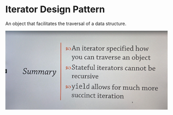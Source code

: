 # Iterator Design Pattern

An object that facilitates the traversal of a data structure.

![Alt text](./iteratorSummary.png)